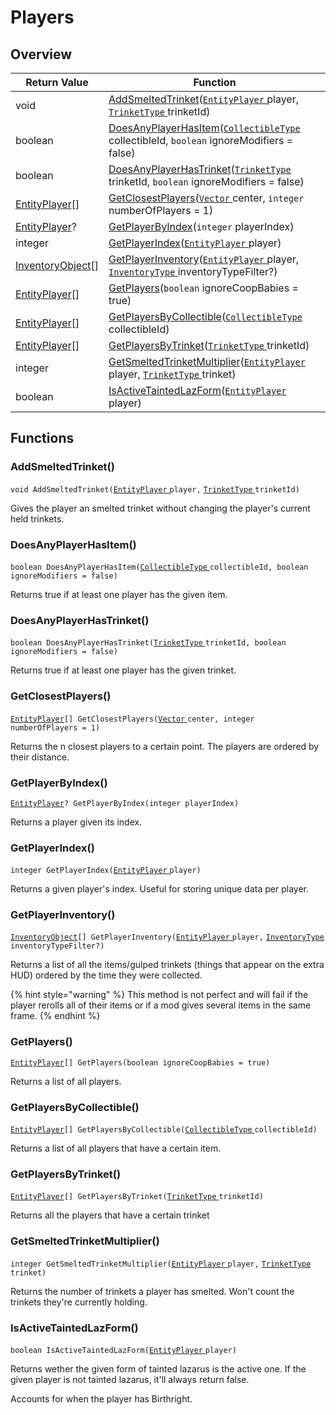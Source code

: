 # Players

## Overview

| Return Value                                                                  | Function                                                                                                                                                                                                                                             |
| ----------------------------------------------------------------------------- | ---------------------------------------------------------------------------------------------------------------------------------------------------------------------------------------------------------------------------------------------------- |
| void                                                                          | [AddSmeltedTrinket](players.md#addsmeltedtrinket)([`EntityPlayer` ](https://wofsauge.github.io/IsaacDocs/rep/EntityPlayer.html)player, [`TrinketType` ](https://wofsauge.github.io/IsaacDocs/rep/enums/TrinketType.html)trinketId)                   |
| boolean                                                                       | [DoesAnyPlayerHasItem](players.md#doesanyplayerhasitem)([`CollectibleType` ](https://wofsauge.github.io/IsaacDocs/rep/enums/CollectibleType.html)collectibleId, `boolean` ignoreModifiers = false)                                                   |
| boolean                                                                       | [DoesAnyPlayerHasTrinket](players.md#doesanyplayerhastrinket)([`TrinketType` ](https://wofsauge.github.io/IsaacDocs/rep/enums/TrinketType.html)trinketId, `boolean` ignoreModifiers = false)                                                         |
| [EntityPlayer](https://wofsauge.github.io/IsaacDocs/rep/EntityPlayer.html)\[] | [GetClosestPlayers](players.md#getclosestplayers)([`Vector` ](https://wofsauge.github.io/IsaacDocs/rep/Vector.html)center, `integer` numberOfPlayers = 1)                                                                                            |
| [EntityPlayer](https://wofsauge.github.io/IsaacDocs/rep/EntityPlayer.html)?   | [GetPlayerByIndex](players.md#getplayerbyindex)(`integer` playerIndex)                                                                                                                                                                               |
| integer                                                                       | [GetPlayerIndex](players.md#getplayerindex)([`EntityPlayer` ](https://wofsauge.github.io/IsaacDocs/rep/EntityPlayer.html)player)                                                                                                                     |
| [InventoryObject](../classes/inventoryobject.md)\[]                           | [GetPlayerInventory](players.md#getplayerinventory)([`EntityPlayer` ](https://wofsauge.github.io/IsaacDocs/rep/EntityPlayer.html)player, [`InventoryType` ](../custom-enums/inventorytype.md)inventoryTypeFilter?)                                   |
| [EntityPlayer](https://wofsauge.github.io/IsaacDocs/rep/EntityPlayer.html)\[] | [GetPlayers](players.md#getplayers)(`boolean` ignoreCoopBabies = true)                                                                                                                                                                               |
| [EntityPlayer](https://wofsauge.github.io/IsaacDocs/rep/EntityPlayer.html)\[] | [GetPlayersByCollectible](players.md#getplayersbycollectible)([`CollectibleType` ](https://wofsauge.github.io/IsaacDocs/rep/enums/CollectibleType.html)collectibleId)                                                                                |
| [EntityPlayer](https://wofsauge.github.io/IsaacDocs/rep/EntityPlayer.html)\[] | [GetPlayersByTrinket](players.md#getplayersbytrinket)([`TrinketType` ](https://wofsauge.github.io/IsaacDocs/rep/enums/TrinketType.html)trinketId)                                                                                                    |
| integer                                                                       | [GetSmeltedTrinketMultiplier](players.md#getsmeltedtrinketmultiplier)([`EntityPlayer` ](https://wofsauge.github.io/IsaacDocs/rep/EntityPlayer.html)player, [`TrinketType` ](https://wofsauge.github.io/IsaacDocs/rep/enums/TrinketType.html)trinket) |
| boolean                                                                       | [IsActiveTaintedLazForm](players.md#isactivetaintedlazform)([`EntityPlayer` ](https://wofsauge.github.io/IsaacDocs/rep/EntityPlayer.html)player)                                                                                                     |

## Functions

### AddSmeltedTrinket()

`void AddSmeltedTrinket(`[`EntityPlayer` ](https://wofsauge.github.io/IsaacDocs/rep/EntityPlayer.html)`player,` [`TrinketType` ](https://wofsauge.github.io/IsaacDocs/rep/enums/TrinketType.html)`trinketId)`

Gives the player an smelted trinket without changing the player's current held trinkets.

### DoesAnyPlayerHasItem()

`boolean DoesAnyPlayerHasItem(`[`CollectibleType` ](https://wofsauge.github.io/IsaacDocs/rep/enums/CollectibleType.html)`collectibleId, boolean ignoreModifiers = false)`

Returns true if at least one player has the given item.

### DoesAnyPlayerHasTrinket()

`boolean DoesAnyPlayerHasTrinket(`[`TrinketType` ](https://wofsauge.github.io/IsaacDocs/rep/enums/TrinketType.html)`trinketId, boolean ignoreModifiers = false)`

Returns true if at least one player has the given trinket.

### GetClosestPlayers()

[`EntityPlayer`](https://wofsauge.github.io/IsaacDocs/rep/EntityPlayer.html)`[] GetClosestPlayers(`[`Vector` ](https://wofsauge.github.io/IsaacDocs/rep/Vector.html)`center, integer numberOfPlayers = 1)`

Returns the n closest players to a certain point. The players are ordered by their distance.

### GetPlayerByIndex()

[`EntityPlayer`](https://wofsauge.github.io/IsaacDocs/rep/EntityPlayer.html)`? GetPlayerByIndex(integer playerIndex)`

Returns a player given its index.

### GetPlayerIndex()

`integer GetPlayerIndex(`[`EntityPlayer` ](https://wofsauge.github.io/IsaacDocs/rep/EntityPlayer.html)`player)`

Returns a given player's index. Useful for storing unique data per player.

### GetPlayerInventory()

[`InventoryObject`](../classes/inventoryobject.md)`[] GetPlayerInventory(`[`EntityPlayer` ](https://wofsauge.github.io/IsaacDocs/rep/EntityPlayer.html)`player,` [`InventoryType` ](../custom-enums/inventorytype.md)`inventoryTypeFilter?)`

Returns a list of all the items/gulped trinkets (things that appear on the extra HUD) ordered by the time they were collected.

{% hint style="warning" %}
This method is not perfect and will fail if the player rerolls all of their items or if a mod gives several items in the same frame.
{% endhint %}

### GetPlayers()

[`EntityPlayer`](https://wofsauge.github.io/IsaacDocs/rep/EntityPlayer.html)`[] GetPlayers(boolean ignoreCoopBabies = true)`

Returns a list of all players.

### GetPlayersByCollectible()

[`EntityPlayer`](https://wofsauge.github.io/IsaacDocs/rep/EntityPlayer.html)`[] GetPlayersByCollectible(`[`CollectibleType` ](https://wofsauge.github.io/IsaacDocs/rep/enums/CollectibleType.html)`collectibleId)`

Returns a list of all players that have a certain item.

### GetPlayersByTrinket()

[`EntityPlayer`](https://wofsauge.github.io/IsaacDocs/rep/EntityPlayer.html)`[] GetPlayersByTrinket(`[`TrinketType` ](https://wofsauge.github.io/IsaacDocs/rep/enums/TrinketType.html)`trinketId)`

Returns all the players that have a certain trinket

### GetSmeltedTrinketMultiplier()

`integer GetSmeltedTrinketMultiplier(`[`EntityPlayer` ](https://wofsauge.github.io/IsaacDocs/rep/EntityPlayer.html)`player,` [`TrinketType` ](https://wofsauge.github.io/IsaacDocs/rep/enums/TrinketType.html)`trinket)`

Returns the number of trinkets a player has smelted. Won't count the trinkets they're currently holding.

### IsActiveTaintedLazForm()

`boolean IsActiveTaintedLazForm(`[`EntityPlayer` ](https://wofsauge.github.io/IsaacDocs/rep/EntityPlayer.html)`player)`

Returns wether the given form of tainted lazarus is the active one. If the given player is not tainted lazarus, it'll always return false.

Accounts for when the player has Birthright.

